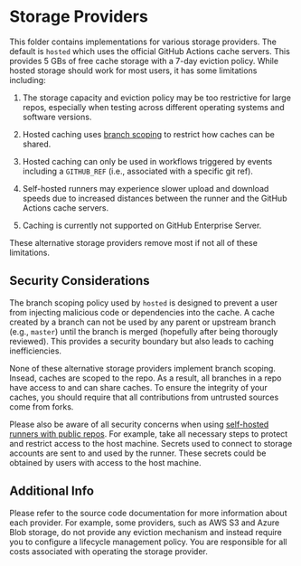 # Storage Providers

This folder contains implementations for various storage providers.  The default is `hosted` which uses
the official GitHub Actions cache servers.  This provides 5 GBs of free cache storage with a 7-day
eviction policy.  While hosted storage should work for most users, it has some limitations including:

1. The storage capacity and eviction policy may be too restrictive for large repos, especially when testing
   across different operating systems and software versions.

2. Hosted caching uses [branch scoping](https://docs.github.com/en/actions/guides/caching-dependencies-to-speed-up-workflows#restrictions-for-accessing-a-cache)
   to restrict how caches can be shared.
   
3. Hosted caching can only be used in workflows triggered by events including a `GITHUB_REF`
   (i.e., associated with a specific git ref).

4. Self-hosted runners may experience slower upload and download speeds due to increased distances between
   the runner and the GitHub Actions cache servers.

5. Caching is currently not supported on GitHub Enterprise Server.

These alternative storage providers remove most if not all of these limitations.

## Security Considerations

The branch scoping policy used by `hosted` is designed to prevent a user from injecting malicious
code or dependencies into the cache.  A cache created by a branch can not be used by any parent or
upstream branch (e.g., `master`) until the branch is merged (hopefully after being thorougly reviewed).
This provides a security boundary but also leads to caching inefficiencies.

None of these alternative storage providers implement branch scoping.  Insead, caches are scoped to the
repo.  As a result, all branches in a repo have access to and can share caches.  To ensure the integrity
of your caches, you should require that all contributions from untrusted sources come from forks.

Please also be aware of all security concerns when using [self-hosted runners with public repos](https://docs.github.com/en/actions/hosting-your-own-runners/about-self-hosted-runners#self-hosted-runner-security-with-public-repositories).
For example, take all necessary steps to protect and restrict access to the host machine.
Secrets used to connect to storage accounts are sent to and used by the runner.  These secrets could
be obtained by users with access to the host machine.

## Additional Info

Please refer to the source code documentation for more information about each provider.  For example, some
providers, such as AWS S3 and Azure Blob storage, do not provide any eviction mechanism and instead require
you to configure a lifecycle management policy.  You are responsible for all costs associated with operating
the storage provider.
